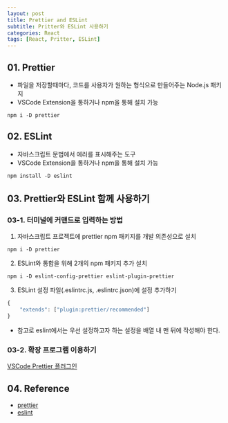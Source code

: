 ```yaml
---
layout: post
title: Prettier and ESLint
subtitle: Pritter와 ESLint 사용하기
categories: React
tags: [React, Pritter, ESLint]
---
```


## 01. Prettier

- 파일을 저장할때마다, 코드를 사용자가 원하는 형식으로 만들어주는 Node.js 패키지
- VSCode Extension을 통하거나 npm을 통해 설치 가능

```console
npm i -D prettier
```

## 02. ESLint

- 자바스크립트 문법에서 에러를 표시해주는 도구
- VSCode Extension을 통하거나 npm을 통해 설치 가능

```console
npm install -D eslint
```

## 03. Prettier와 ESLint 함께 사용하기

### 03-1.  터미널에 커맨드로 입력하는 방법

1. 자바스크립트 프로젝트에 prettier npm 패키지를 개발 의존성으로 설치

```console
npm i -D prettier
```

2. ESLint와 통합을 위해 2개의 npm 패키지 추가 설치

```console
npm i -D eslint-config-prettier eslint-plugin-prettier
```

3. ESLint 설정 파일(.eslintrc.js, .eslintrc.json)에 설정 추가하기

```js
{
    "extends": ["plugin:prettier/recommended"]
}
```

- 참고로 eslint에서는 우선 설정하고자 하는 설정을 배열 내 맨 뒤에 작성해야 한다.

### 03-2. 확장 프로그램 이용하기

[VSCode Prettier 플러그인](https://marketplace.visualstudio.com/items?itemName=esbenp.prettier-vscode)

## 04. Reference

- [prettier](https://prettier.io/)
- [eslint](https://eslint.org/)